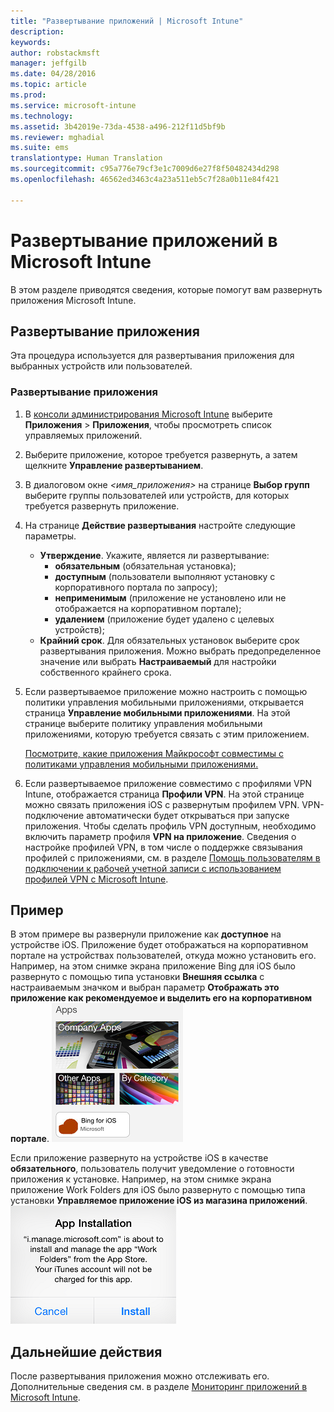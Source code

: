 ```yaml
---
title: "Развертывание приложений | Microsoft Intune"
description: 
keywords: 
author: robstackmsft
manager: jeffgilb
ms.date: 04/28/2016
ms.topic: article
ms.prod: 
ms.service: microsoft-intune
ms.technology: 
ms.assetid: 3b42019e-73da-4538-a496-212f11d5bf9b
ms.reviewer: mghadial
ms.suite: ems
translationtype: Human Translation
ms.sourcegitcommit: c95a776e79cf3e1c7009d6e27f8f50482434d298
ms.openlocfilehash: 46562ed3463c4a23a511eb5c7f28a0b11e84f421

---
```

# Развертывание приложений в Microsoft Intune

В этом разделе приводятся сведения, которые помогут вам развернуть приложения Microsoft Intune.


## Развертывание приложения
Эта процедура используется для развертывания приложения для выбранных устройств или пользователей.

### Развертывание приложения

1. В [консоли администрирования Microsoft Intune](https://manage.microsoft.com) выберите **Приложения** &gt; **Приложения**, чтобы просмотреть список управляемых приложений.

2.  Выберите приложение, которое требуется развернуть, а затем щелкните **Управление развертыванием**.

3.  В диалоговом окне *&lt;имя_приложения&gt;* на странице **Выбор групп** выберите группы пользователей или устройств, для которых требуется развернуть приложение.

4.  На странице **Действие развертывания** настройте следующие параметры.

    - **Утверждение**. Укажите, является ли развертывание:
        - **обязательным** (обязательная установка);
        - **доступным** (пользователи выполняют установку с корпоративного портала по запросу);
        - **неприменимым** (приложение не установлено или не отображается на корпоративном портале);
        - **удалением** (приложение будет удалено с целевых устройств);
    - **Крайний срок**. Для обязательных установок выберите срок развертывания приложения. Можно выбрать предопределенное значение или выбрать **Настраиваемый** для настройки собственного крайнего срока.

5. Если развертываемое приложение можно настроить с помощью политики управления мобильными приложениями, открывается страница **Управление мобильными приложениями**. На этой странице выберите политику управления мобильными приложениями, которую требуется связать с этим приложением.

    [Посмотрите, какие приложения Майкрософт совместимы с политиками управления мобильными приложениями.](https://www.microsoft.com/en-us/server-cloud/products/microsoft-intune/partners.aspx)

6. Если развертываемое приложение совместимо с профилями VPN Intune, отображается страница **Профили VPN**. На этой странице можно связать приложения iOS с развернутым профилем VPN. VPN-подключение автоматически будет открываться при запуске приложения. Чтобы сделать профиль VPN доступным, необходимо включить параметр профиля **VPN на приложение**.
 Сведения о настройке профилей VPN, в том числе о поддержке связывания профилей с приложениями, см. в разделе [Помощь пользователям в подключении к рабочей учетной записи с использованием профилей VPN с Microsoft Intune](vpn-connections-in-microsoft-intune.md).

## Пример

В этом примере вы развернули приложение как **доступное** на устройстве iOS.
Приложение будет отображаться на корпоративном портале на устройствах пользователей, откуда можно установить его. Например, на этом снимке экрана приложение Bing для iOS было развернуто с помощью типа установки **Внешняя ссылка** с настраиваемым значком и выбран параметр **Отображать это приложение как рекомендуемое и выделить его на корпоративном портале**.
    ![Доступное приложение iOS](./media/available-install-on-iOS.png)

Если приложение развернуто на устройстве iOS в качестве **обязательного**, пользователь получит уведомление о готовности приложения к установке. Например, на этом снимке экрана приложение Work Folders для iOS было развернуто с помощью типа установки **Управляемое приложение iOS из магазина приложений**.
    ![Обязательное приложение iOS](./media/iOS-Required-install.PNG)

## Дальнейшие действия

После развертывания приложения можно отслеживать его. Дополнительные сведения см. в разделе [Мониторинг приложений в Microsoft Intune](monitor-apps-in-microsoft-intune.md).



<!--HONumber=Jun16_HO4-->


